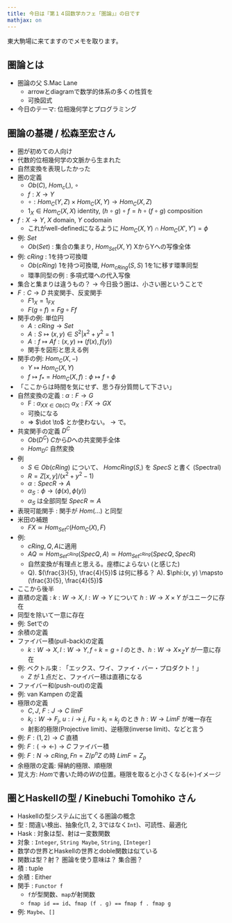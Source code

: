 ```yaml
---
title: 今日は『第１４回数学カフェ「圏論」』の日です
mathjax: on
---
```


東大駒場に来てますのでメモを取ります。

## 圏論とは

* 圏論の父 S.Mac Lane
    * arrowとdiagramで数学的体系の多くの性質を
    * 可換図式
* 今日のテーマ: 位相幾何学とプログラミング

## 圏論の基礎 / 松森至宏さん

- 圏が初めての人向け
- 代数的位相幾何学の文脈から生まれた
- 自然変換を表現したかった
- 圏の定義
    - $Ob(C)$, $Hom_c(,)$, $\circ$
    - $f : X \to Y$
    - $\circ : Hom_C(Y, Z) \times Hom_C(X, Y) \to Hom_C(X, Z)$
    - $1_X \in Hom_C(X, X)$ identity, $(h \circ g) \circ f = h \circ (f \circ g)$ composition
- $f: X \to Y$, $X$ domain, $Y$ codomain
    - これがwell-definedになるように $Hom_C(X,Y) \cap Hom_C(X', Y') = \phi$
- 例: $Set$
    - $Ob(Set)$ : 集合の集まり, $Hom_{Set}(X, Y)$ XからYへの写像全体
- 例: $cRing$ : 1を持つ可換環
    - $Ob(cRing)$ 1を持つ可換環, $Hom_{cRing}(S,S)$ $1$を1に移す環準同型
    - 環準同型の例 : 多項式環への代入写像
- 集合と集まりは違うもの？ → 今日扱う圏は、小さい圏ということで
- $F : C \to D$ 共変関手、反変関手
    - $F1_X = 1_{FX}$
    - $F(g \circ f) = F g \circ F f$
- 関手の例: 単位円
    - $A : cRing \to Set$
    - $A : S \mapsto {(x, y) \in S^2 | x^2 + y^2 = 1}$
    - $A : f \mapsto A f : (x, y) \mapsto (f(x), f(y))$
    - 関手を図形と思える例
- 関手の例: $Hom_C(X, -)$
    - $Y \mapsto Hom_C(X, Y)$
    - $f \mapsto f_* = Hom_C(X, f) : \phi \mapsto f \circ \phi$
- 「ここからは時間を気にせず、思う存分質問して下さい」
- 自然変換の定義 : $\alpha : F \to G$
    - F : ${\alpha_X}_{X \in Ob(C)}$ $\alpha_X : FX \to GX$
    - 可換になる
    - $\Rightarrow$ $\dot \to$ とか使わない。 $\to$ で。
- 共変関手の定義 $D^C$
    - $Ob(D^C)$ $C$から$D$への共変関手全体
    - $Hom_{D^C}$ 自然変換
- 例
    - $S \in Ob(cRing)$ について、 $Hom{cRing}(S,)$ を $Spec S$ と書く (Spectral)
    - $R = Z[x, y] / (x^2 + y^2 - 1)$
    - $\alpha : Spec R \to A$
    - $\alpha_S : \phi \to (\phi(x), \phi(y))$
    - $\alpha_S$ は全部同型 $Spec R \simeq A$
- 表現可能関手 : 関手が $Hom(...)$ と同型
- 米田の補題
    - $FX \simeq Hom_{Set^C}(Hom_C(X), F)$
- 例:
    - $cRing, Q, A$に適用
    - $AQ \simeq Hom_{Set^{cRing}}(SpecQ, A) \simeq Hom_{Set^{cRing}}(Spec Q, Spec R)$
    - 自然変換が有理点と思える。座標によらない (と感じた)
    - Q). $(\frac{3}{5}, \frac{4}{5})$ は何に移る？ A). $\phi:(x, y) \mapsto (\frac{3}{5}, \frac{4}{5})$
- ここから後半
- 直積の定義 : $k : W \to X, l : W \to Y$ について $h : W \to X \times Y$ がユニークに存在
- 同型を除いて一意に存在
- 例: Setでの
- 余積の定義
- ファイバー積(pull-back)の定義
    - $k : W \to X, l : W \to Y, f \circ k = g \circ l$ のとき、$h : W \to X \times_Z Y$ が一意に存在
- 例: ベクトル束 : 「エックス、ワイ、ファイ・バー・プロダクト！」
    - $Z$ が１点だと、ファイバー積は直積になる
- ファイバー和(push-out)の定義
- 例: van Kampen の定義
- 極限の定義
    - $C, J$, $F : J \to C$ $lim F$
    - $k_j : W \to F_j$, $u : i \to j$, $Fu \circ k_i = k_j$ のとき $h : W \to Lim F$ が唯一存在
    - 射影的極限(Projective limit)、逆極限(inverse limit)、などと言う
- 例: $F : (1, 2) \to C$ 直積
- 例: $F : (\to \leftarrow) \to C$ ファイバー積
- 例: $F : N \to cRing, Fn = Z/p^nZ$ の時 $Lim F = Z_p$
- 余極限の定義: 帰納的極限、順極限
- 覚え方: $Hom$で書いた時の$W$の位置。極限を取ると小さくなる(←)イメージ

## 圏とHaskellの型 / Kinebuchi Tomohiko さん

- Haskellの型システムに出てくる圏論の概念
- 型 : 間違い検出、抽象化(1, 2, 3ではなく`Int`)、可読性、最適化
- Hask : 対象は型、射は一変数関数
- 対象 : `Integer`, `String Maybe`, `String`, `[Integer]`
- 数学の世界とHaskellの世界とdoble関数は似ている
- 関数は型？射？ 圏論を使う意味は？ 集合圏？
- 積 : tuple
- 余積 : Either
- 関手 : `Functor f`
    - `f`が型関数、`map`が射関数
    - `fmap id == id`、`fmap (f . g) == fmap f . fmap g`
- 例: `Maybe`、`[]`
